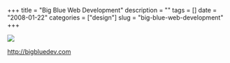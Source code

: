 +++
title = "Big Blue Web Development"
description = ""
tags = []
date = "2008-01-22"
categories = ["design"]
slug = "big-blue-web-development"
+++


 

  <div id="screens-thumbs" class="clearfix">
    <div class="txt-center" id="design-submission"><a href="http://bigbluedev.com/"><img id='bluga-thumbnail-1103' class='bluga-thumbnail large' src='//konigi.com/media/bluga/
wt47f28205b89f5_0.jpg'/></a></div>  
  </div>   
<p><a href="http://bigbluedev.com/">http://bigbluedev.com</a></p>




